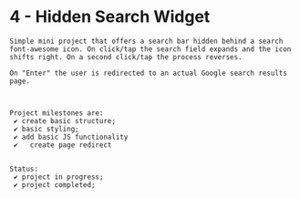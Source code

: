 # 4 - Hidden Search Widget

    Simple mini project that offers a search bar hidden behind a search font-awesome icon. On click/tap the search field expands and the icon shifts right. On a second click/tap the process reverses.

    On "Enter" the user is redirected to an actual Google search results page.



    Project milestones are:
     ✔ create basic structure;
     ✔ basic styling;
     ✔ add basic JS functionality
     ✔   create page redirect


    Status:
     ✔ project in progress;
     ✔ project completed;
